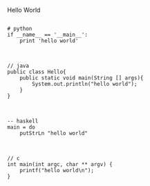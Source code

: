 <!--{layout:default title:你好世界}-->
Hello World
<pre class="language-python line-numbers">
<code>
# python
if __name__ == '__main__':
	print 'hello world'
</code>
</pre>

<pre class="language-java line-numbers">
<code>
// java
public class Hello{
	public static void main(String [] args){
		System.out.println("hello world");
	}
}
</code>
</pre>

<pre class="language-haskell line-numbers">
<code>
-- haskell
main = do
	putStrLn "hello world"
</code>
</pre>

<pre class="language-c line-numbers">
<code>
// c
int main(int argc, char ** argv) {
	printf("hello world\n");
}
</code>
</pre>
